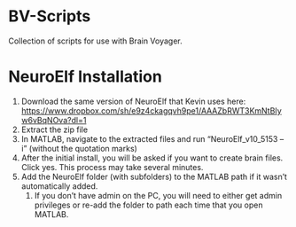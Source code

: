 # BV-Scripts
Collection of scripts for use with Brain Voyager.

# NeuroElf Installation
1.	Download the same version of NeuroElf that Kevin uses here: https://www.dropbox.com/sh/e9z4ckagqvh9pe1/AAAZbRWT3KmNtBIyw6vBqNOva?dl=1
1.	Extract the zip file
1.	In MATLAB, navigate to the extracted files and run “NeuroElf_v10_5153 –i” (without the quotation marks)
1.	After the initial install, you will be asked if you want to create brain files. Click yes. This process may take several minutes.
1.	Add the NeuroElf folder (with subfolders) to the MATLAB path if it wasn’t automatically added.
	1.	If you don’t have admin on the PC, you will need to either get admin privileges or re-add the folder to path each time that you open MATLAB.
